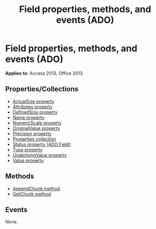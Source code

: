 ﻿---
title: Field properties, methods, and events (ADO)
TOCTitle: Properties, Methods, and Events
ms:assetid: 41169853-7c6b-500e-df6b-cf7083a930a9
ms:mtpsurl: https://msdn.microsoft.com/library/JJ249186(v=office.15)
ms:contentKeyID: 48544444
ms.date: 09/18/2015
mtps_version: v=office.15
---

# Field properties, methods, and events (ADO)

**Applies to**: Access 2013, Office 2013

## Properties/Collections

- [ActualSize property](actualsize-property-ado.md)
- [Attributes property](attributes-property-ado.md)
- [DefinedSize property](definedsize-property-ado.md)
- [Name property](name-property-ado.md)
- [NumericScale property](numericscale-property-ado.md)
- [OriginalValue property](originalvalue-property-ado.md)
- [Precision property](precision-property-ado.md)
- [Properties collection](properties-collection-ado.md)
- [Status property (ADO Field)](status-property-ado-field.md)
- [Type property](type-property-ado.md)
- [UnderlyingValue property](underlyingvalue-property-ado.md)
- [Value property](value-property-ado.md)


## Methods

- [AppendChunk method](appendchunk-method-ado.md)
- [GetChunk method](getchunk-method-ado.md)

## Events

None.

